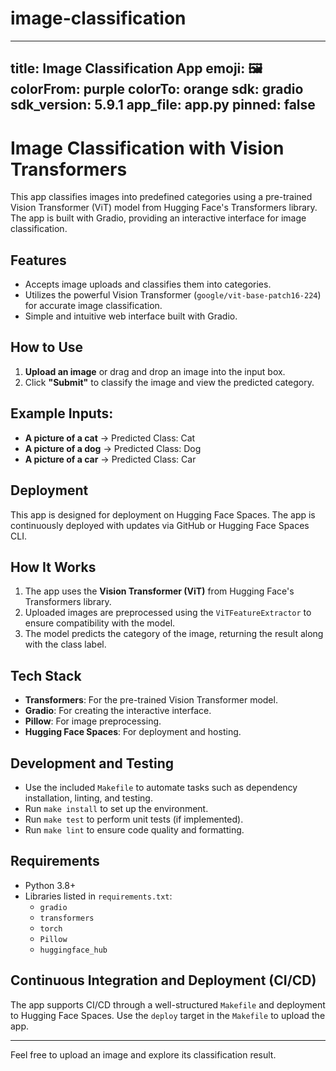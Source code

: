 # image-classification
---
title: Image Classification App
emoji: 🖼️
colorFrom: purple
colorTo: orange
sdk: gradio
sdk_version: 5.9.1
app_file: app.py
pinned: false
---

# Image Classification with Vision Transformers

This app classifies images into predefined categories using a pre-trained Vision Transformer (ViT) model from Hugging Face's Transformers library. The app is built with Gradio, providing an interactive interface for image classification.

## Features
- Accepts image uploads and classifies them into categories.
- Utilizes the powerful Vision Transformer (`google/vit-base-patch16-224`) for accurate image classification.
- Simple and intuitive web interface built with Gradio.

## How to Use
1. **Upload an image** or drag and drop an image into the input box.
2. Click **"Submit"** to classify the image and view the predicted category.

## Example Inputs:
- **A picture of a cat** → Predicted Class: Cat
- **A picture of a dog** → Predicted Class: Dog
- **A picture of a car** → Predicted Class: Car

## Deployment
This app is designed for deployment on Hugging Face Spaces. The app is continuously deployed with updates via GitHub or Hugging Face Spaces CLI.

## How It Works
1. The app uses the **Vision Transformer (ViT)** from Hugging Face's Transformers library.
2. Uploaded images are preprocessed using the `ViTFeatureExtractor` to ensure compatibility with the model.
3. The model predicts the category of the image, returning the result along with the class label.

## Tech Stack
- **Transformers**: For the pre-trained Vision Transformer model.
- **Gradio**: For creating the interactive interface.
- **Pillow**: For image preprocessing.
- **Hugging Face Spaces**: For deployment and hosting.

## Development and Testing
- Use the included `Makefile` to automate tasks such as dependency installation, linting, and testing.
- Run `make install` to set up the environment.
- Run `make test` to perform unit tests (if implemented).
- Run `make lint` to ensure code quality and formatting.

## Requirements
- Python 3.8+
- Libraries listed in `requirements.txt`:
  - `gradio`
  - `transformers`
  - `torch`
  - `Pillow`
  - `huggingface_hub`

## Continuous Integration and Deployment (CI/CD)
The app supports CI/CD through a well-structured `Makefile` and deployment to Hugging Face Spaces. Use the `deploy` target in the `Makefile` to upload the app.

---

Feel free to upload an image and explore its classification result.
